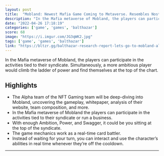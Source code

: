 ```yaml
---
layout: post
title:  "Mobland: Newest Mafia Game Coming to Metaverse. Resembles Nostalgia from Mafia Wars | Balthazar Research"
description: "In the Mafia metaverse of Mobland, the players can participate in the activities tied to their syndicate. Simultaneously, a more ambitious player would climb the ladder of power and find themselves at the top of the chart."
date: "2022-04-26 17:18:19"
categories: ['game', 'games', 'balthazar']
score: 68
image: "https://i.imgur.com/JG3qWK2.jpg"
tags: ['game', 'games', 'balthazar']
link: "https://bltzr.gg/balthazar-research-report-lets-go-to-mobland-already/"
---
```


In the Mafia metaverse of Mobland, the players can participate in the activities tied to their syndicate. Simultaneously, a more ambitious player would climb the ladder of power and find themselves at the top of the chart.

## Highlights

- The Alpha team of the NFT Gaming team will be deep-diving into Mobland, uncovering the gameplay, whitepaper, analysis of their website, team composition, and more.
- In the Mafia metaverse of Mobland the players can participate in the activities tied to their syndicate or run a business.
- With enough Ambition, Power, and Swagger, it could be you sitting at the top of the syndicate.
- The game mechanics work as a real-time card battler.
- Instead of waiting for your turn, you can interact and use the character’s abilities in real time whenever they’re off the cooldown.

---
